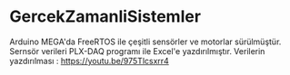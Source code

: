 # GercekZamanliSistemler
Arduino MEGA'da FreeRTOS ile çeşitli sensörler ve motorlar sürülmüştür.
Sernsör verileri PLX-DAQ programı ile Excel'e yazdırılmıştır.
Verilerin yazdırılması : https://youtu.be/975Tlcsxrr4
